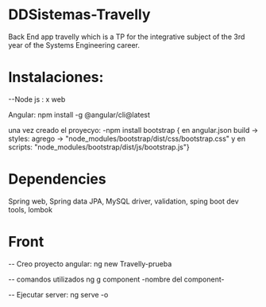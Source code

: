 # DDSistemas-Travelly
Back End app travelly which is a TP for the integrative subject of the 3rd year of the Systems Engineering career.



# Instalaciones:

--Node js : x web

Angular: npm install -g @angular/cli@latest

una vez creado el proyecyo:
  -npm install bootstrap
  { en angular.json build -> styles: agrego  -> "node_modules/bootstrap/dist/css/bootstrap.css" y en
    scripts: "node_modules/bootstrap/dist/js/bootstrap.js"}


# Dependencies  

Spring web, Spring data JPA, MySQL driver, validation, sping boot dev tools, lombok


# Front

-- Creo proyecto angular: ng new  Travelly-prueba

-- comandos utilizados ng g component -nombre del component-

-- Ejecutar server: ng serve -o












